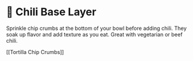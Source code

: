 # 🧂 Chili Base Layer

Sprinkle chip crumbs at the bottom of your bowl before adding chili. They soak up flavor and add texture as you eat. Great with vegetarian or beef chili.

[[Tortilla Chip Crumbs]]
